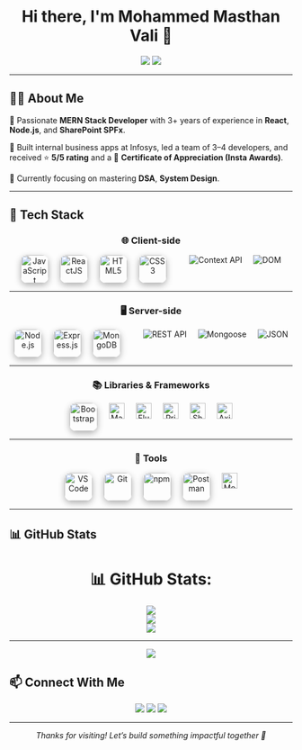 <h1 align="center">Hi there, I'm Mohammed Masthan Vali 👋</h1>

<p align="center">
  <img src="https://img.shields.io/badge/MERN%20Stack-Developer-blueviolet?style=for-the-badge&logo=react" />
  <img src="https://img.shields.io/badge/3+_Years-Experience-brightgreen?style=for-the-badge&logo=github" />
</p>

---

## 🧑‍💻 About Me

🎯 Passionate **MERN Stack Developer** with 3+ years of experience in **React**, **Node.js**, and **SharePoint SPFx**.

💼 Built internal business apps at Infosys, led a team of 3–4 developers, and received ⭐ **5/5 rating** and a 🏅 **Certificate of Appreciation (Insta Awards)**.

🧠 Currently focusing on mastering **DSA**, **System Design**.

---

## 🚀 Tech Stack

<div align="center">

### 🌐 Client-side

<div style="display: flex; flex-wrap: wrap; justify-content: center; gap: 20px;">
  <img title="JavaScript" src="https://skillicons.dev/icons?i=js" height="50" style="transform: perspective(500px) rotateY(5deg); box-shadow: 0 4px 12px rgba(0,0,0,0.3); border-radius: 12px;" />
  <img title="ReactJS" src="https://skillicons.dev/icons?i=react" height="50" style="transform: perspective(500px) rotateY(5deg); box-shadow: 0 4px 12px rgba(0,0,0,0.3); border-radius: 12px;" />
  <img title="HTML5" src="https://skillicons.dev/icons?i=html" height="50" style="transform: perspective(500px) rotateY(5deg); box-shadow: 0 4px 12px rgba(0,0,0,0.3); border-radius: 12px;" />
  <img title="CSS3" src="https://skillicons.dev/icons?i=css" height="50" style="transform: perspective(500px) rotateY(5deg); box-shadow: 0 4px 12px rgba(0,0,0,0.3); border-radius: 12px;" />
</br>
    <img src="https://img.shields.io/badge/Context_API-React-blue?style=for-the-badge" title="Context API" />
  <img src="https://img.shields.io/badge/DOM-Manipulation-orange?style=for-the-badge" title="DOM" />
</div>


---

### 🖥️ Server-side

<div style="display: flex; flex-wrap: wrap; justify-content: center; gap: 20px;">
  <img title="Node.js" src="https://skillicons.dev/icons?i=nodejs" height="50" style="transform: perspective(500px) rotateY(5deg); box-shadow: 0 4px 12px rgba(0,0,0,0.3); border-radius: 12px;" />
  <img title="Express.js" src="https://skillicons.dev/icons?i=express" height="50" style="transform: perspective(500px) rotateY(5deg); box-shadow: 0 4px 12px rgba(0,0,0,0.3); border-radius: 12px;" />
  <img title="MongoDB" src="https://skillicons.dev/icons?i=mongodb" height="50" style="transform: perspective(500px) rotateY(5deg); box-shadow: 0 4px 12px rgba(0,0,0,0.3); border-radius: 12px;" />
</br>
    <img src="https://img.shields.io/badge/REST_API-blueviolet?style=for-the-badge" title="REST API" />
  <img src="https://img.shields.io/badge/Mongoose-green?style=for-the-badge" title="Mongoose" />
  <img src="https://img.shields.io/badge/JSON-lightgrey?style=for-the-badge" title="JSON" />

</div>

---

### 📚 Libraries & Frameworks

<div style="display: flex; flex-wrap: wrap; justify-content: center; gap: 20px;">
  <img title="Bootstrap" src="https://skillicons.dev/icons?i=bootstrap" height="50" style="transform: perspective(500px) rotateY(5deg); box-shadow: 0 4px 12px rgba(0,0,0,0.3); border-radius: 12px;" />
  <img title="Material UI" src="https://img.shields.io/badge/Material--UI-007FFF?style=flat&logo=mui&logoColor=white" height="28" />
  <img title="Fluent UI" src="https://img.shields.io/badge/Fluent%20UI-217346?style=flat&logo=microsoft&logoColor=white" height="28" />
  <img title="PrimeReact" src="https://img.shields.io/badge/PrimeReact-81C784?style=flat&logo=data:image/svg+xml;base64,&logoColor=white" height="28" />
  <img title="SharePoint SPFx" src="https://img.shields.io/badge/SPFx-0078D4?style=flat&logo=sharepoint&logoColor=white" height="28" />
  <img title="Axios" src="https://img.shields.io/badge/Axios-5A29E4?style=flat&logo=axios&logoColor=white" height="28" />
</div>

---

### 🧰 Tools

<div style="display: flex; flex-wrap: wrap; justify-content: center; gap: 20px;">
  <img title="VS Code" src="https://skillicons.dev/icons?i=vscode" height="50" style="transform: perspective(500px) rotateY(5deg); box-shadow: 0 4px 12px rgba(0,0,0,0.3); border-radius: 12px;" />
  <img title="Git" src="https://skillicons.dev/icons?i=git" height="50" style="transform: perspective(500px) rotateY(5deg); box-shadow: 0 4px 12px rgba(0,0,0,0.3); border-radius: 12px;" />
  <img title="npm" src="https://skillicons.dev/icons?i=npm" height="50" style="transform: perspective(500px) rotateY(5deg); box-shadow: 0 4px 12px rgba(0,0,0,0.3); border-radius: 12px;" />
  <img title="Postman" src="https://skillicons.dev/icons?i=postman" height="50" style="transform: perspective(500px) rotateY(5deg); box-shadow: 0 4px 12px rgba(0,0,0,0.3); border-radius: 12px;" />
  <img title="MongoDB Compass" src="https://img.shields.io/badge/MongoDB%20Compass-47A248?style=flat&logo=mongodb&logoColor=white" height="28" />
</div>

</div>


---

## 📊 GitHub Stats

<div align="center">

# 📊 GitHub Stats:
![](https://github-readme-stats.vercel.app/api?username=masthanvalismd&theme=radical&hide_border=false&include_all_commits=true&count_private=false)<br/>
![](https://nirzak-streak-stats.vercel.app/?user=masthanvalismd&theme=radical&hide_border=false)<br/>
![](https://github-readme-stats.vercel.app/api/top-langs/?username=masthanvalismd&theme=radical&hide_border=false&include_all_commits=true&count_private=false&layout=compact)

---
[![](https://visitcount.itsvg.in/api?id=masthanvalismd&icon=0&color=0)](https://visitcount.itsvg.in)

<!-- Proudly created with GPRM ( https://gprm.itsvg.in ) -->

</div>


## 📫 Connect With Me

<p align="center">
  <a href="mailto:masthanvalismd@gmail.com"><img src="https://img.shields.io/badge/Gmail-D14836?style=for-the-badge&logo=gmail&logoColor=white" /></a>
  <a href="https://www.linkedin.com/in/mohammed-masthan-vali-a99385215"><img src="https://img.shields.io/badge/LinkedIn-blue?style=for-the-badge&logo=linkedin&logoColor=white" /></a>
  <a href="https://www.instagram.com/masthanvalismd"><img src="https://img.shields.io/badge/Instagram-E4405F?style=for-the-badge&logo=instagram&logoColor=white" /></a>
</p>

---

<p align="center"><i>Thanks for visiting! Let’s build something impactful together 🚀</i></p>
